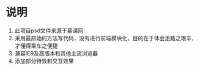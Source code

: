 # 说明

1. 此项目psd文件来源于慕课网
2. 采用最原始的方法写代码，没有进行前端模块化，目的在于体会走路之艰辛，才懂得乘车之便捷
2. 兼容IE9及高版本和其他主流浏览器
3. 添加部分特效和交互效果

